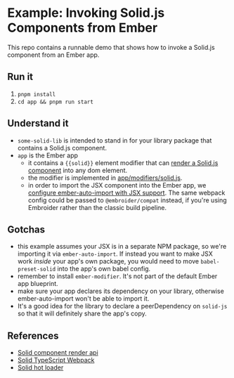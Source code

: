 # Example: Invoking Solid.js Components from Ember

This repo contains a runnable demo that shows how to invoke a Solid.js component from an Ember app.

## Run it

1. `pnpm install`
2. `cd app && pnpm run start`

## Understand it

 - `some-solid-lib` is intended to stand in for your library package that contains a Solid.js component.
 - `app` is the Ember app
   - it contains a `{{solid}}` element modifier that can [render a Solid.js component](./app/app/components/example.hbs) into any dom element.
   - the modifier is implemented in [app/modifiers/solid.js](./app/app/modifiers/solid.js).
   - in order to import the JSX component into the Ember app, we [configure ember-auto-import with JSX support](./app/ember-cli-build.js). The same webpack config could be passed to `@embroider/compat` instead, if you're using Embroider rather than the classic build pipeline.


## Gotchas

 - this example assumes your JSX is in a separate NPM package, so we're importing it via `ember-auto-import`. If instead you want to make JSX work *inside* your app's own package, you would need to move `babel-preset-solid` into the app's own babel config.
 - remember to install `ember-modifier`. It's not part of the default Ember app blueprint.
 - make sure your app declares its dependency on your library, otherwise ember-auto-import won't be able to import it. 
 - It's a good idea for the library to declare a peerDependency on `solid-js` so that it will definitely share the app's copy.
 
 
## References
 - [Solid component render api](https://www.solidjs.com/docs/latest/api#render)
 - [Solid TypeScript Webpack](https://github.com/ryansolid/solid-ts-webpack)
 - [Solid hot loader](https://github.com/solidjs/solid-hot-loader)
